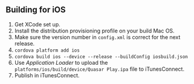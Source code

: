 ## Building for iOS

1. Get XCode set up.
2. Install the distribution provisioning profile on your build Mac OS.
3. Make sure the version number in `config.xml` is correct for the next release.
4. `cordova platform add ios`
5. `cordova build ios --device --release --buildConfig iosbuild.json`
6. Use *Application Loader* to upload the `platforms/ios/build/device/Quasar Play.ipa` file to iTunesConnect.
7. Publish in iTunesConnect.